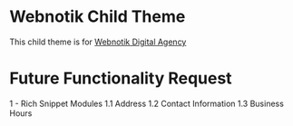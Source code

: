 # Webnotik Child Theme
This child theme is for [Webnotik Digital Agency](https://webnotik.com)

# Future Functionality Request
1 - Rich Snippet Modules
1.1 Address
1.2 Contact Information
1.3 Business Hours
